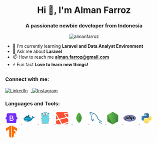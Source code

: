 <h1 align="center">Hi 👋, I'm Alman Farroz</h1>
<h3 align="center">A passionate newbie developer from Indonesia</h3>

<p align="center">
  <img src="https://komarev.com/ghpvc/?username=almanfarroz&label=Profile%20views&color=0e75b6&style=flat" alt="almanfarroz" />
</p>

- 🌱 I'm currently learning **Laravel and Data Analyst Environment**
- 💬 Ask me about **Laravel**
- 📫 How to reach me **alman.farroz@gmail.com**
- ⚡ Fun fact **Love to learn new things!**

<h3 align="left">Connect with me:</h3>
<p align="left">
  <a href="https://linkedin.com/in/almanfarroz" target="_blank">
    <img align="center" src="https://cdn.jsdelivr.net/npm/simple-icons@v3/icons/linkedin.svg" alt="LinkedIn" height="30" width="40" style="margin-right: 10px;" />
  </a>
  <a href="https://instagram.com/almanfarroz" target="_blank">
    <img align="center" src="https://cdn.jsdelivr.net/npm/simple-icons@v3/icons/instagram.svg" alt="Instagram" height="30" width="40" style="margin-right: 10px;" />
  </a>
</p>

<h3 align="left">Languages and Tools:</h3>
<p align="left">
  <a href="https://getbootstrap.com" target="_blank" rel="noreferrer">
    <img src="https://raw.githubusercontent.com/devicons/devicon/master/icons/bootstrap/bootstrap-plain.svg" alt="Bootstrap" width="40" height="40" style="margin-right: 10px;" />
  </a>
  <a href="https://www.docker.com/" target="_blank" rel="noreferrer">
    <img src="https://raw.githubusercontent.com/devicons/devicon/master/icons/docker/docker-original.svg" alt="Docker" width="40" height="40" style="margin-right: 10px;" />
  </a>
  <a href="https://golang.org" target="_blank" rel="noreferrer">
    <img src="https://raw.githubusercontent.com/devicons/devicon/master/icons/go/go-original.svg" alt="Go" width="40" height="40" style="margin-right: 10px;" />
  </a>
  <a href="https://laravel.com/" target="_blank" rel="noreferrer">
    <img src="https://raw.githubusercontent.com/devicons/devicon/master/icons/laravel/laravel-plain.svg" alt="Laravel" width="40" height="40" style="margin-right: 10px;" />
  </a>
  <a href="https://www.mongodb.com/" target="_blank" rel="noreferrer">
    <img src="https://raw.githubusercontent.com/devicons/devicon/master/icons/mongodb/mongodb-original.svg" alt="MongoDB" width="40" height="40" style="margin-right: 10px;" />
  </a>
  <a href="https://www.mysql.com/" target="_blank" rel="noreferrer">
    <img src="https://raw.githubusercontent.com/devicons/devicon/master/icons/mysql/mysql-original.svg" alt="MySQL" width="40" height="40" style="margin-right: 10px;" />
  </a>
  <a href="https://nodejs.org" target="_blank" rel="noreferrer">
    <img src="https://raw.githubusercontent.com/devicons/devicon/master/icons/nodejs/nodejs-original.svg" alt="Node.js" width="40" height="40" style="margin-right: 10px;" />
  </a>
  <a href="https://www.php.net" target="_blank" rel="noreferrer">
    <img src="https://raw.githubusercontent.com/devicons/devicon/master/icons/php/php-original.svg" alt="PHP" width="40" height="40" style="margin-right: 10px;" />
  </a>
  <a href="https://www.python.org" target="_blank" rel="noreferrer">
    <img src="https://raw.githubusercontent.com/devicons/devicon/master/icons/python/python-original.svg" alt="Python" width="40" height="40" style="margin-right: 10px;" />
  </a>
  <a href="https://www.tensorflow.org" target="_blank" rel="noreferrer">
    <img src="https://raw.githubusercontent.com/devicons/devicon/master/icons/tensorflow/tensorflow-original.svg" alt="TensorFlow" width="40" height="40" style="margin-right: 10px;" />
  </a>
</p>

